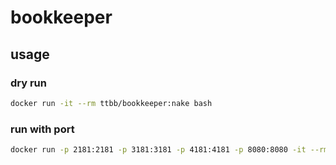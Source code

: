 # bookkeeper
## usage
### dry run
```bash
docker run -it --rm ttbb/bookkeeper:nake bash
```
### run with port
```bash
docker run -p 2181:2181 -p 3181:3181 -p 4181:4181 -p 8080:8080 -it --rm ttbb/bookkeeper:nake bash
```
